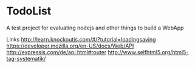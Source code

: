 ﻿# TodoList

A test project for evaluating nodejs and other things to build a WebApp

Links
http://learn.knockoutjs.com/#/?tutorial=loadingsaving
https://developer.mozilla.org/en-US/docs/Web/API
http://expressjs.com/de/api.html#router
http://www.selfhtml5.org/html5-tag-systematik/